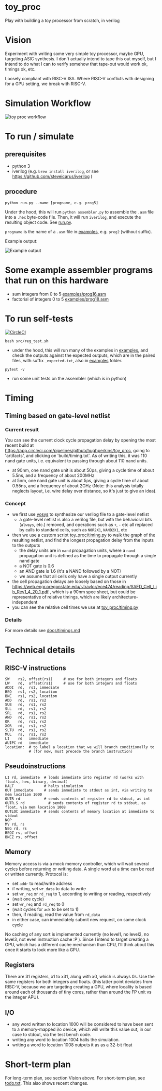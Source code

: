 # toy_proc
Play with building a toy processor from scratch, in verilog

# Vision

Experiment with writing some very simple toy processor, maybe GPU, targeting ASIC synthesis. I don't actually intend to tape this out myself, but I intend to do what I can to verify somehow that tape-out would work ok, timings ok, etc.

Loosely compliant with RISC-V ISA. Where RISC-V conflicts with designing for a GPU setting, we break with RISC-V.

# Simulation Workflow

![toy proc workflow](https://raw.githubusercontent.com/hughperkins/toy_proc/main/img/toy_proc_workflow.png)

# To run / simulate

## prerequisites

- python 3
- iverilog (e.g. `brew install iverilog`, or see https://github.com/steveicarus/iverilog )

## procedure

```
python run.py --name [progname, e.g. prog5]
```

Under the hood, this will run `python assembler.py` to assemble the `.asm` file into a `.hex` byte-code file. Then, it will run `iverilog`, and execute the resulting object code. See [run.py](https://github.com/hughperkins/toy_proc/blob/main/run.py).

`progname` is the name of a `.asm` file in [examples](examples), e.g. `prog2` (without suffix).

Example output:

![Example output](https://raw.githubusercontent.com/hughperkins/toy_proc/main/img/example_output.png)

# Some example assembler programs that run on this hardware

- sum integers from 0 to 5 [examples/prog16.asm](examples/prog16.asm)
- factorial of integers 0 to 5 [examples/prog18.asm](examples/prog18.asm)

# To run self-tests

[![CircleCI](https://circleci.com/gh/hughperkins/toy_proc/tree/main.svg?style=svg)](https://circleci.com/gh/hughperkins/toy_proc/tree/main)

```
bash src/reg_test.sh
```

- under the hood, this will run many of the examples in [examples](examples), and check the outputs against the expected outputs, which are in the paired files, with suffix `_expected.txt`, also in [examples](examples) folder.

```
pytest -v
```
- run some unit tests on the assembler (which is in python)

# Timing

## Timing based on gate-level netlist


### Current result

You can see the current clock cycle propagation delay by opening the most recent build at https://app.circleci.com/pipelines/github/hughperkins/toy_proc, going to 'artifacts', and clicking on 'build/timing.txt'. As of writing this, it was 110 nand gate units, i.e. equivalent to passing through about 110 nand units.
- at 90nm, one nand gate unit is about 50ps, giving a cycle time of about 5.5ns, and a frequency of about 200MHz
- at 5nm, one nand gate unit is about 5ps, giving a cycle time of about 0.55ns, and a frequency of about 2GHz
(Note: this analysis totally neglects layout, i.e. wire delay over distance, so it's just to give an idea).

### Concept

- we first use [yosys](http://bygone.clairexen.net/yosys/) to synthesize our verilog file to a gate-level netlist
    - a gate-level netlist is also a verilog file, but with the behavioral bits (`always`, etc.) removed, and operations such as `+`, `-` etc all replaced by calls to standard cells, such as `NOR2X1`, `NAND2X1`, etc
- then we use a custom script [toy_proc/timing.py](toy_proc/timing.py) to walk the graph of the resulting netlist, and find the longest propagation delay from the inputs to the outputs
    - the delay units are in `nand` propagation units, where a `nand` propagation unit is defined as the time to propagate through a single nand gate
    - a NOT gate is 0.6
    - an AND gate is 1.6 (it's a NAND followed by a NOT)
    - we assume that all cells only have a single output currently
- the cell propagation delays are loosely based on those in https://web.engr.oregonstate.edu/~traylor/ece474/reading/SAED_Cell_Lib_Rev1_4_20_1.pdf , which is a 90nm spec sheet, but could be representative of relative timings, which are likely architecture-independent
- you can see the relative cell times we use at [toy_proc/timing.py](https://github.com/hughperkins/toy_proc/blob/c4e37bdde601829f3959935e564503dbe30677fa/toy_proc/timing.py#L25-L46)

### Details

For more details see [docs/timings.md](docs/timing.md)

# Technical details

## RISC-V instructions

```
SW    rs2, offset(rs1)     # use for both integers and floats
LW    rd,  offset(rs1)     # use for both integers and floats
ADDI  rd,  rs1, immediate
BEQ   rs1, rs2, location
BNE   rs1, rs2, location
ADD   rd,  rs1, rs2
SUB   rd,  rs1, rs2
SLL   rd,  rs1, rs2
SRL   rd,  rs1, rs2
AND   rd,  rs1, rs2
OR    rd,  rs1, rs2
XOR   rd,  rs1, rs2
SLTU  rd,  rs1, rs2
MUL   rs,  rs1, rs2
LI    rd   immediate
AUIPC rd   immediate
location:  # to label a location that we will branch conditionally to
           # (for now, must precede the branch instruction)
```

## Pseudoinstructions

```
LI rd, immediate  # loads immediate into register rd (works with floats, hex, binary, decimal)
HALT              # halts simulation
OUT immediate     # sends immediate to stdout as int, via writing to mem location 1000
OUTR rd           # sends contents of register rd to stdout, as int
OUTR.S rd           # sends contents of register rd to stdout, as float, via mem location 1008
OUTLOC immediate  # sends contents of memory location at immediate to stdout
NOP
MV rd, rs
NEG rd, rs
BEQZ rs, offset
BNEZ rs, offset
```

## Memory

Memory access is via a mock memory controller, which will wait several cycles before returning or writing data. A single word at a time can be read or written currently. Protocol is:

- set `addr` to read/write address
- if writing, set `wr_data` to data to write
- set `wr_req` or `rd_req` to 1, according to writing or reading, respectively
- (wait one cycle)
- set `wr_req` and `rd_req` to 0
- (wait cycles for `ack` to be set to 1)
- then, if reading, read the value from `rd_data`
- in either case, can immediately submit new request, on same clock cycle

No caching of any sort is implemented currently (no level1, no level2, no level3, not even instruction cache :P ). Since I intend to target creating a GPU, which has a different cache mechanism than CPU, I'll think about this once it starts to look more like a GPU.

## Registers

There are 31 registers, x1 to x31, along with x0, which is always 0s. Use the same registers for both integers and floats. (this latter point deviates from RISC-V, because we are targeting creating a GPU, where locality is based around each of thousands of tiny cores, rather than around the FP unit vs the integer APU).

## I/O

- any word written to location 1000 will be considered to have been sent to a memory-mapped i/o device, which will write this value out, in our case to stdout, via the test bench code.
- writing any word to location 1004 halts the simulation.
- writing a word to location 1008 outputs it as as a 32-bit float

# Short-term plan

For long-term plan, see section Vision above. For short-term plan, see [todo.txt](docs/todo.txt). This also shows recent changes.
